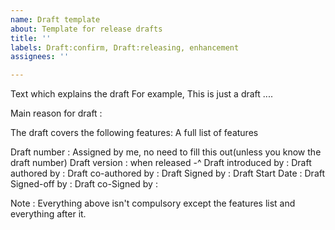 ```yaml
---
name: Draft template
about: Template for release drafts
title: ''
labels: Draft:confirm, Draft:releasing, enhancement
assignees: ''

---
```


Text which explains the draft
For example, This is just a draft ....

Main reason for draft :

The draft covers the following features:
A full list of features


Draft number : Assigned by me, no need to fill this out(unless you know the draft number)
Draft version : when released -^
Draft introduced by :
Draft authored by :
Draft co-authored by :
Draft Signed by :
Draft Start Date :
Draft Signed-off by :
Draft co-Signed by :


Note : Everything above isn't compulsory except the features list and everything after it.
